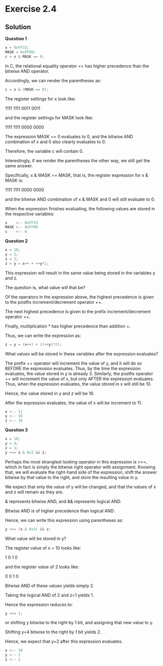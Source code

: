 Exercise 2.4
============ 

Solution
-------- 

**Question 1**

```c
x = 0xFF33;
MASK = 0xFF00;
c = x & MASK == 0;
```

In C, the relational equality operator == has higher precedence than the bitwise AND operator. 

Accordingly, we can render the parentheses as:

```c
c = x & (MASK == 0);
```

The register settings for x look like:

1111 1111 0011 0011

and the register settings for MASK look like:

1111 1111 0000 0000 

The expression MASK == 0 evaluates to 0, and the bitwise AND combination of x and 0 also clearly evaluates to 0.

Therefore, the variable c will contain 0.

Interestingly, if we render the parentheses the other way, we still get the same answer.

Specifically, x & MASK == MASK, that is, the register expression for x & MASK is:

1111 1111 0000 0000

and the bitwise AND combination of x & MASK and 0 will still evaluate to 0.

When the expression finishes evaluating, the following values are stored in the respective variables:

```c
x    <-- 0xFF33
MASK <-- 0xFF00
c    <-- 0
```

**Question 2**

```c
x = 10;
y = 2;
z = 2;
z = y = x++ + ++y*2;
```

This expression will result in the same value being stored in the variables y and z.

The question is, what value will that be? 

Of the operators in the expression above, the highest precedence is given to the postfix increment/decrement operator ++.

The next highest precedence is given to the prefix increment/decrement operator ++.

Finally, multiplication * has higher precedence than addition +.

Thus, we can write the expression as:

```c
z = y = (x++) + ((++y)*2);
```

What values will be stored in these variables after the expression evaluates?

The prefix ++ operator will increment the value of y, and it will do so BEFORE the expression evaluates. Thus, by the time the expression evaluates, the value stored in y is already 3. Similarly, the postfix operator ++ will increment the value of x, but only AFTER the expression evaluates. Thus, when the expression evaluates, the value stored in x will still be 10.

Hence, the value stored in y and z will be 16.

After the expression evaluates, the value of x will be increment to 11.

```c
x <-- 11
y <-- 16
z <-- 16
```

**Question 3**

```c
x = 10;
y = 4;
z = 1;
y >>= x & 0x2 && z;
```

Perhaps the most stranglest looking operator in this expression is >>=, which in fact is simply the bitwise right operator with assignment. Knowing that, we will evaluate the right-hand side of the expression, shift the answer bitwise by that value to the right, and store the resulting value in y.

We expect that only the value of y will be changed, and that the values of x and z will remain as they are.

& represents bitwise AND, and && represents logical AND. 

Bitwise AND is of higher precedence than logical AND. 

Hence, we can write this expression using parentheses as:

```c
y >>= (x & 0x2) && z;
```

What value will be stored in y?

The register value of x = 10 looks like:

 1 0 1 0 

and the register value of 2 looks like:

 0 0 1 0 

Bitwise AND of these values yields simply 2. 

Taking the logical AND of 2 and z=1 yields 1. 

Hence the expression reduces to:

```c
y >>= 1;
```

or shifting y bitwise to the right by 1 bit, and assigning that new value to y. 

Shifting y=4 bitwise to the right by 1 bit yields 2. 

Hence, we expect that y=2 after this expression evaluates.

```c
x <-- 10
y <-- 2
z <-- 1
```